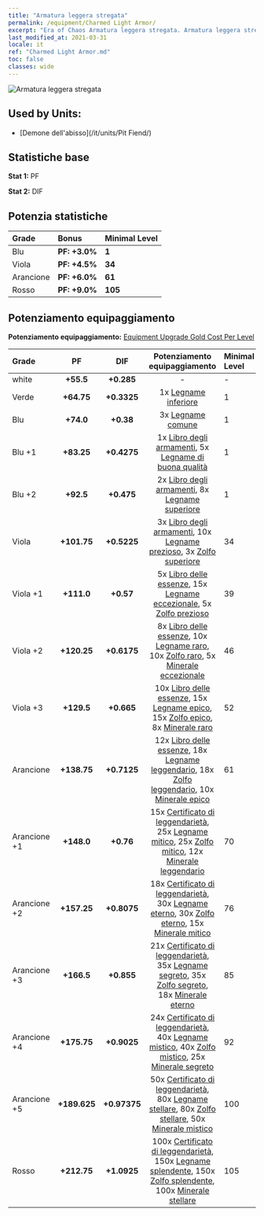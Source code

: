 ```yaml
---
title: "Armatura leggera stregata"
permalink: /equipment/Charmed Light Armor/
excerpt: "Era of Chaos Armatura leggera stregata. Armatura leggera stregata"
last_modified_at: 2021-03-31
locale: it
ref: "Charmed Light Armor.md"
toc: false
classes: wide
---
```


  ![Armatura leggera stregata](/images/e/e_5052.png)

## Used by Units:

* [Demone dell'abisso](/it/units/Pit Fiend/) 


## Statistiche base
 **Stat 1:** PF

 **Stat 2:** DIF

## Potenzia statistiche

  |     Grade    |   Bonus | Minimal Level | 
  |:-------------|:--------|:--------------| 
  | Blu | **PF: +3.0%** | **1** | 
  | Viola | **PF: +4.5%** | **34** | 
  | Arancione | **PF: +6.0%** | **61** | 
  | Rosso | **PF: +9.0%** | **105** | 


## Potenziamento equipaggiamento
 **Potenziamento equipaggiamento:** [Equipment Upgrade Gold Cost Per Level](/equipment/EquipmentUpgradeCostPerLevel/) 

  |          Grade      | PF | DIF | Potenziamento equipaggiamento | Minimal Level |
  |:--------------------|:---------:|:---------:|:----------------:|:--------------|
  | white | **+55.5** | **+0.285** | - | - |
  | Verde | **+64.75** | **+0.3325** | 1x [Legname inferiore](/it/Items/mat_1/) | 1 |
  | Blu | **+74.0** | **+0.38** | 3x [Legname comune](/it/Items/mat_7/) | 1 |
  | Blu +1 | **+83.25** | **+0.4275** | 1x [Libro degli armamenti](/it/Items/mat_18/), 5x [Legname di buona qualità](/it/Items/mat_13/) | 1 |
  | Blu +2 | **+92.5** | **+0.475** | 2x [Libro degli armamenti](/it/Items/mat_25/), 8x [Legname superiore](/it/Items/mat_20/) | 1 |
  | Viola | **+101.75** | **+0.5225** | 3x [Libro degli armamenti](/it/Items/mat_32/), 10x [Legname prezioso](/it/Items/mat_27/), 3x [Zolfo superiore](/it/Items/mat_22/) | 34 |
  | Viola +1 | **+111.0** | **+0.57** | 5x [Libro delle essenze](/it/Items/mat_39/), 15x [Legname eccezionale](/it/Items/mat_34/), 5x [Zolfo prezioso](/it/Items/mat_29/) | 39 |
  | Viola +2 | **+120.25** | **+0.6175** | 8x [Libro delle essenze](/it/Items/mat_46/), 10x [Legname raro](/it/Items/mat_41/), 10x [Zolfo raro](/it/Items/mat_43/), 5x [Minerale eccezionale](/it/Items/mat_33/) | 46 |
  | Viola +3 | **+129.5** | **+0.665** | 10x [Libro delle essenze](/it/Items/mat_53/), 15x [Legname epico](/it/Items/mat_48/), 15x [Zolfo epico](/it/Items/mat_50/), 8x [Minerale raro](/it/Items/mat_40/) | 52 |
  | Arancione | **+138.75** | **+0.7125** | 12x [Libro delle essenze](/it/Items/mat_60/), 18x [Legname leggendario](/it/Items/mat_55/), 18x [Zolfo leggendario](/it/Items/mat_57/), 10x [Minerale epico](/it/Items/mat_47/) | 61 |
  | Arancione +1 | **+148.0** | **+0.76** | 15x [Certificato di leggendarietà](/it/Items/mat_67/), 25x [Legname mitico](/it/Items/mat_62/), 25x [Zolfo mitico](/it/Items/mat_64/), 12x [Minerale leggendario](/it/Items/mat_54/) | 70 |
  | Arancione +2 | **+157.25** | **+0.8075** | 18x [Certificato di leggendarietà](/it/Items/mat_74/), 30x [Legname eterno](/it/Items/mat_69/), 30x [Zolfo eterno](/it/Items/mat_71/), 15x [Minerale mitico](/it/Items/mat_61/) | 76 |
  | Arancione +3 | **+166.5** | **+0.855** | 21x [Certificato di leggendarietà](/it/Items/mat_81/), 35x [Legname segreto](/it/Items/mat_76/), 35x [Zolfo segreto](/it/Items/mat_78/), 18x [Minerale eterno](/it/Items/mat_68/) | 85 |
  | Arancione +4 | **+175.75** | **+0.9025** | 24x [Certificato di leggendarietà](/it/Items/mat_88/), 40x [Legname mistico](/it/Items/mat_83/), 40x [Zolfo mistico](/it/Items/mat_85/), 25x [Minerale segreto](/it/Items/mat_75/) | 92 |
  | Arancione +5 | **+189.625** | **+0.97375** | 50x [Certificato di leggendarietà](/it/Items/mat_95/), 80x [Legname stellare](/it/Items/mat_90/), 80x [Zolfo stellare](/it/Items/mat_92/), 50x [Minerale mistico](/it/Items/mat_82/) | 100 |
  | Rosso | **+212.75** | **+1.0925** | 100x [Certificato di leggendarietà](/it/Items/mat_102/), 150x [Legname splendente](/it/Items/mat_97/), 150x [Zolfo splendente](/it/Items/mat_99/), 100x [Minerale stellare](/it/Items/mat_89/) | 105 |

